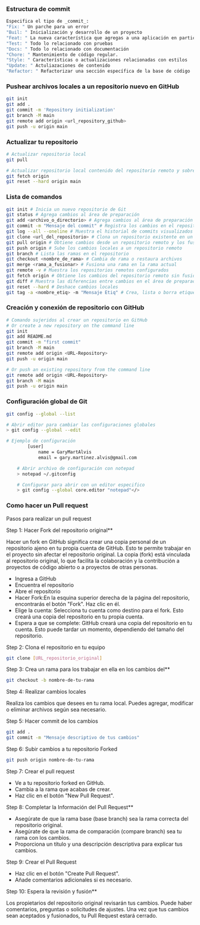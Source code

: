 ### Estructura de commit

```bash
Especifica el tipo de _commit_:  
"Fix: " Un parche para un error  
"Buil: " Inicialización y desarrollo de un proyecto
"Feat: " La nueva característica que agregas a una aplicación en particular  
"Test: " Todo lo relacionado con pruebas  
"Docs: " Todo lo relacionado con documentación  
"Chore: " Mantenimiento de código regular.
"Style: " Características o actualizaciones relacionadas con estilos  
"Update: " Actuliazaciones de contenido
"Refactor: " Refactorizar una sección específica de la base de código  
```

### Pushear archivos locales a un repositorio nuevo en GitHub

```bash
git init
git add .
git commit -m 'Repository initialization'
git branch -M main
git remote add origin <url_repository_github>
git push -u origin main
```

### Actualizar tu repositorio

```bash
# Actualizar repositorio local
git pull

# Actualizar repositorio local contenido del repositorio remoto y sobrescribir los cambios en la carpeta local
git fetch origin
git reset --hard origin main
```

### Lista de comandos

```bash
git init # Inicia un nuevo repositorio de Git
git status # Agrega cambios al área de preparación
git add <archivo_o_directorio> # Agrega cambios al área de preparación
git commit -m "Mensaje del commit" # Registra los cambios en el repositorio
git log --all --oneline # Muestra el historial de commits visualizados en una sola línea
git clone <url_del_repositorio> # Clona un repositorio existente en un nuevo directorio
git pull origin # Obtiene cambios desde un repositorio remoto y los fusiona en el repositorio local
git push origin # Sube los cambios locales a un repositorio remoto
git branch # Lista las ramas en el repositorio
git checkout <nombre_de_rama> # Cambia de rama o restaura archivos
git merge <rama_a_fusionar> # Fusiona una rama en la rama actual
git remote -v # Muestra los repositorios remotos configurados
git fetch origin # Obtiene los cambios del repositorio remoto sin fusionarlos
git diff # Muestra las diferencias entre cambios en el área de preparación y el directorio de trabajo
git reset --hard # Deshace cambios locales
git tag -a <nombre_etiq> -m "Mensaje Etiq" # Crea, lista o borra etiquetas
```

### Creación y conexión de repositorio con GitHub

```bash
# Comando sujeridos al crear un repositorio en GitHub
# Or create a new repository on the command line
git init
git add README.md
git commit -m "first commit"
git branch -M main
git remote add origin <URL-Repository>
git push -u origin main

# Or push an existing repository from the command line
git remote add origin <URL-Repository>
git branch -M main
git push -u origin main
```

### Configuración global de Git

```bash
git config --global --list

# Abrir editor para cambiar las configuraciones globales 
> git config --global --edit

# Ejemplo de configuración
    	[user]
		    name = GaryMartAlvis
		    email = gary.martinez.alvis@gmail.com

    # Abrir archivo de configuración con notepad
    > notepad ~/.gitconfig

    # Configurar para abrir con un editor especifico
    > git config --global core.editor "notepad"</>
```

### Como hacer un Pull request

Pasos para realizar un pull request

Step 1: Hacer Fork del repositorio original**

Hacer un fork en GitHub significa crear una copia personal de un repositorio ajeno en tu propia cuenta de GitHub. Esto te permite trabajar en el proyecto sin afectar el repositorio original. La copia (fork) está vinculada al repositorio original, lo que facilita la colaboración y la contribución a proyectos de código abierto o a proyectos de otras personas.

- Ingresa a GitHub
- Encuentra el repositorio
- Abre el repositorio
- Hacer Fork:En la esquina superior derecha de la página del repositorio, encontrarás el botón "Fork". Haz clic en él.
- Elige la cuenta: Selecciona tu cuenta como destino para el fork. Esto creará una copia del repositorio en tu propia cuenta.
- Espera a que se complete: GitHub creará una copia del repositorio en tu cuenta. Esto puede tardar un momento, dependiendo del tamaño del repositorio.

Step 2: Clona el repositorio en tu equipo

```bash
git clone [URL_repositorio_original] 
```

Step 3: Crea un rama para los trabajar en ella en los cambios del**

```bash
git checkout -b nombre-de-tu-rama
```

Step 4: Realizar cambios locales

Realiza los cambios que desees en tu rama local. Puedes agregar, modificar o eliminar archivos según sea necesario.

Step 5: Hacer commit de los cambios

```bash
git add .
git commit -m "Mensaje descriptivo de tus cambios"
```

Step 6: Subir cambios a tu repositorio Forked

```bash
git push origin nombre-de-tu-rama
```

Step 7: Crear el pull request

- Ve a tu repositorio forked en GitHub.
- Cambia a la rama que acabas de crear.
- Haz clic en el botón "New Pull Request".

Step 8: Completar la Información del Pull Request**

- Asegúrate de que la rama base (base branch) sea la rama correcta del repositorio original.
- Asegúrate de que la rama de comparación (compare branch) sea tu rama con los cambios.
- Proporciona un título y una descripción descriptiva para explicar tus cambios.

Step 9: Crear el Pull Request

- Haz clic en el botón "Create Pull Request".
- Añade comentarios adicionales si es necesario.

Step 10: Espera la revisión y fusión**

Los propietarios del repositorio original revisarán tus cambios. Puede haber comentarios, preguntas o solicitudes de ajustes. Una vez que tus cambios sean aceptados y fusionados, tu Pull Request estará cerrado.
